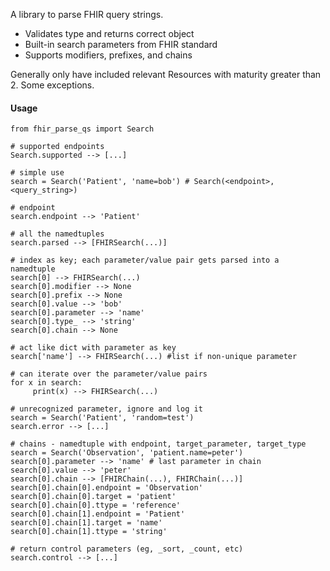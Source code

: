 A library to parse FHIR query strings.

- Validates type and returns correct object
- Built-in search parameters from FHIR standard
- Supports modifiers, prefixes, and chains

Generally only have included relevant Resources with maturity greater than 2. Some exceptions.

#### Usage

    from fhir_parse_qs import Search

    # supported endpoints
    Search.supported --> [...]

    # simple use
    search = Search('Patient', 'name=bob') # Search(<endpoint>, <query_string>)

    # endpoint
    search.endpoint --> 'Patient'

    # all the namedtuples
    search.parsed --> [FHIRSearch(...)]

    # index as key; each parameter/value pair gets parsed into a namedtuple
    search[0] --> FHIRSearch(...)
    search[0].modifier --> None
    search[0].prefix --> None
    search[0].value --> 'bob'
    search[0].parameter --> 'name'
    search[0].type_ --> 'string'
    search[0].chain --> None

    # act like dict with parameter as key
    search['name'] --> FHIRSearch(...) #list if non-unique parameter

    # can iterate over the parameter/value pairs
    for x in search:
         print(x) --> FHIRSearch(...)

    # unrecognized parameter, ignore and log it
    search = Search('Patient', 'random=test')
    search.error --> [...]

    # chains - namedtuple with endpoint, target_parameter, target_type
    search = Search('Observation', 'patient.name=peter')
    search[0].parameter --> 'name' # last parameter in chain
    search[0].value --> 'peter'
    search[0].chain --> [FHIRChain(...), FHIRChain(...)]
    search[0].chain[0].endpoint = 'Observation'
    search[0].chain[0].target = 'patient'
    search[0].chain[0].ttype = 'reference'
    search[0].chain[1].endpoint = 'Patient'
    search[0].chain[1].target = 'name'
    search[0].chain[1].ttype = 'string'

    # return control parameters (eg, _sort, _count, etc)
    search.control --> [...]
